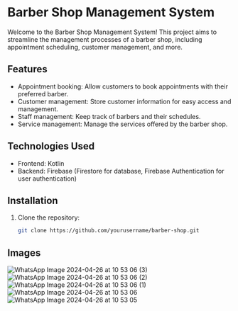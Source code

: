 # Barber Shop Management System

Welcome to the Barber Shop Management System! This project aims to streamline the management processes of a barber shop, including appointment scheduling, customer management, and more.

## Features

- Appointment booking: Allow customers to book appointments with their preferred barber.
- Customer management: Store customer information for easy access and management.
- Staff management: Keep track of barbers and their schedules.
- Service management: Manage the services offered by the barber shop.


## Technologies Used

- Frontend: Kotlin
- Backend: Firebase (Firestore for database, Firebase Authentication for user authentication)

## Installation

1. Clone the repository:
   ```bash
   git clone https://github.com/yourusername/barber-shop.git
## Images
![WhatsApp Image 2024-04-26 at 10 53 06 (3)](https://github.com/DevAndroidify/Barber-Shop/assets/138611123/b678f174-0239-47b2-8f92-28920cae073a)
![WhatsApp Image 2024-04-26 at 10 53 06 (2)](https://github.com/DevAndroidify/Barber-Shop/assets/138611123/9d759781-29ef-4e54-aaf6-a310dfc55d37)
![WhatsApp Image 2024-04-26 at 10 53 06 (1)](https://github.com/DevAndroidify/Barber-Shop/assets/138611123/44cc9ce9-cfb0-435a-8d46-72bd7c5b5a26)
![WhatsApp Image 2024-04-26 at 10 53 06](https://github.com/DevAndroidify/Barber-Shop/assets/138611123/9ea07728-40d5-4f05-ac21-be2921e8017a)
![WhatsApp Image 2024-04-26 at 10 53 05](https://github.com/DevAndroidify/Barber-Shop/assets/138611123/ac44081b-692f-4aa6-9409-78317fbc5333)
